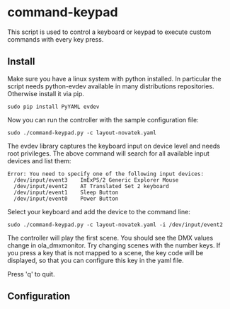 command-keypad
==================

This script is used to control a keyboard or keypad to execute custom commands with every key press.

Install
-------

Make sure you have a linux system with python installed. In particular the script needs python-evdev available in many distributions repositories. Otherwise install it via pip.

	sudo pip install PyYAML evdev
	
Now you can run the controller with the sample configuration file:

	sudo ./command-keypad.py -c layout-novatek.yaml
	
The evdev library captures the keyboard input on device level and needs root privileges. The above command will search for all available input devices and list them:

	Error: You need to specify one of the following input devices:
	  /dev/input/event3    ImExPS/2 Generic Explorer Mouse 
	  /dev/input/event2    AT Translated Set 2 keyboard    
	  /dev/input/event1    Sleep Button                    
	  /dev/input/event0    Power Button
	  
Select your keyboard and add the device to the command line:

	sudo ./command-keypad.py -c layout-novatek.yaml -i /dev/input/event2
	
The controller will play the first scene. You should see the DMX values change in ola_dmxmonitor. Try changing scenes with the number keys. If you press a key that is not mapped to a scene, the key code will be displayed, so that you can configure this key in the yaml file.

Press 'q' to quit.

Configuration
-------------

